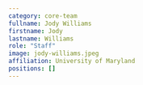 ```yaml
---
category: core-team
fullname: Jody Williams
firstname: Jody
lastname: Williams
role: "Staff"
image: jody-williams.jpeg
affiliation: University of Maryland
positions: []
---
```

